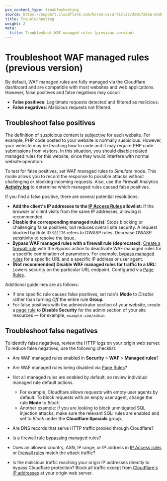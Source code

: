 ```yaml
---
pcx_content_type: troubleshooting
source: https://support.cloudflare.com/hc/en-us/articles/200172016-Understanding-WAF-managed-rules-Web-Application-Firewall-
title: Troubleshooting
weight: 2
meta:
  title: Troubleshoot WAF managed rules (previous version)
---
```


# Troubleshoot WAF managed rules (previous version)

By default, WAF managed rules are fully managed via the Cloudflare dashboard and are compatible with most websites and web applications. However, false positives and false negatives may occur:

- **False positives**: Legitimate requests detected and filtered as malicious.
- **False negatives**: Malicious requests not filtered.

## Troubleshoot false positives

The definition of suspicious content is subjective for each website. For example, PHP code posted to your website is normally suspicious. However, your website may be teaching how to code and it may require PHP code submissions from visitors. In this situation, you should disable related managed rules for this website, since they would interfere with normal website operation.

To test for false positives, set WAF managed rules to _Simulate_ mode. This mode allows you to record the response to possible attacks without challenging or blocking incoming requests. Also, use the Firewall Analytics [**Activity log**](/waf/analytics/security-events/paid-plans/#activity-log) to determine which managed rules caused false positives.

If you find a false positive, there are several potential resolutions:

- **Add the client's IP addresses to the [IP Access Rules](/waf/tools/ip-access-rules/) allowlist:** If the browser or client visits from the same IP addresses, allowing is recommended. 
- **Disable the corresponding managed rule(s)**: Stops blocking or challenging false positives, but reduces overall site security. A request blocked by Rule ID `981176` refers to OWASP rules. Decrease OWASP sensitivity to resolve the issue.
- **Bypass WAF managed rules with a firewall rule (deprecated):** [Create a firewall rule](/firewall/cf-dashboard/create-edit-delete-rules/#create-a-firewall-rule) with the _Bypass_ action to deactivate WAF managed rules for a specific combination of parameters. For example, [bypass managed rules](/firewall/cf-firewall-rules/actions/) for a specific URL and a specific IP address or user agent.
- **(Not recommended) Disable WAF managed rules for traffic to a URL:** Lowers security on the particular URL endpoint. Configured via [Page Rules](/rules/page-rules/).

Additional guidelines are as follows:

- If one specific rule causes false positives, set rule's **Mode** to _Disable_ rather than turning _Off_ the entire rule **Group**.
- For false positives with the administrator section of your website, create a [page rule](/rules/page-rules/) to **Disable Security** for the admin section of your site resources — for example, `example.com/admin`.

## Troubleshoot false negatives

To identify false negatives, review the HTTP logs on your origin web server. To reduce false negatives, use the following checklist:

- Are WAF managed rules enabled in **Security** > **WAF** > **Managed rules**?
- Are WAF managed rules being disabled via [Page Rules](/rules/page-rules/)?
- Not all managed rules are enabled by default, so review individual managed rule default actions.

    - For example, Cloudflare allows requests with empty user agents by default. To block requests with an empty user agent, change the rule **Mode** to _Block_.
    - Another example: if you are looking to block unmitigated SQL injection attacks, make sure the relevant SQLi rules are enabled and set to _Block_ under the **Cloudflare Specials** group.

- Are DNS records that serve HTTP traffic proxied through Cloudflare?
- Is a firewall rule [bypassing](/firewall/cf-firewall-rules/actions/#supported-actions) managed rules? 
- Does an allowed country, ASN, IP range, or IP address in [IP Access rules](/waf/tools/ip-access-rules/) or [firewall rules](/firewall/cf-firewall-rules/) match the attack traffic?
- Is the malicious traffic reaching your origin IP addresses directly to bypass Cloudflare protection? Block all traffic except from [Cloudflare's IP addresses](/fundamentals/concepts/cloudflare-ip-addresses/) at your origin web server.
